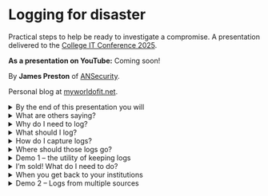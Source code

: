 # Logging for disaster
Practical steps to help be ready to investigate a compromise. A presentation delivered to the [College IT Conference 2025](https://citc.college/).

**As a presentation on YouTube:** Coming soon!

By **James Preston** of [ANSecurity](https://www.ansecurity.com/).

Personal blog at [myworldofit.net](https://myworldofit.net/).

<details>
<summary>By the end of this presentation you will</summary>

</details>
<details>
<summary>What are others saying?</summary>

</details>

<details>
<summary>Why do I need to log?</summary>

</details>

<details>
<summary>What should I log?</summary>

</details>

<details>
<summary>How do I capture logs?</summary>

</details>

<details>
<summary>Where should those logs go?</summary>

</details>
<details>
<summary>Demo 1 – the utility of keeping logs</summary>

</details>
<details>
<summary>I’m sold! What do I need to do?</summary>

</details>

<details>
<summary>When you get back to your institutions</summary>

</details>

<details>
<summary>Demo 2 – Logs from multiple sources</summary>

</details>
